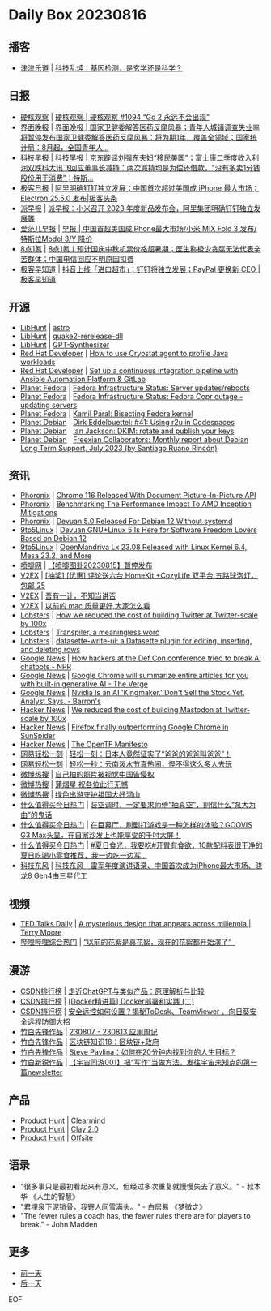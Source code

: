 # Daily Box 20230816

## 播客
- [津津乐道](https://dao.fm/) | [科技乱炖：基因检测，是玄学还是科学？](https://dao.fm/2023/08/15/%e7%a7%91%e6%8a%80%e4%b9%b1%e7%82%96%ef%bc%9a%e5%9f%ba%e5%9b%a0%e6%a3%80%e6%b5%8b%ef%bc%8c%e6%98%af%e7%8e%84%e5%ad%a6%e8%bf%98%e6%98%af%e7%a7%91%e5%ad%a6%ef%bc%9f/?utm_source=rss&utm_medium=rss&utm_campaign=%25e7%25a7%2591%25e6%258a%2580%25e4%25b9%25b1%25e7%2582%2596%25ef%25bc%259a%25e5%259f%25ba%25e5%259b%25a0%25e6%25a3%2580%25e6%25b5%258b%25ef%25bc%258c%25e6%2598%25af%25e7%258e%2584%25e5%25ad%25a6%25e8%25bf%2598%25e6%2598%25af%25e7%25a7%2591%25e5%25ad%25a6%25ef%25bc%259f)

## 日报
- [硬核观察](https://linux.cn/news/express/) | [硬核观察 | 硬核观察 #1094 “Go 2 永远不会出现”](https://linux.cn/article-16096-1.html?utm_source=rss&utm_medium=rss)
- [界面晚报](https://www.jiemian.com/lists/426.html) | [界面晚报 | 国家卫健委解答医药反腐风暴；青年人城镇调查失业率将暂停发布国家卫健委解答医药反腐风暴：将为期1年，覆盖全领域；国家统计局：8月起，全国青年人...](https://www.jiemian.com/article/9929874.html)
- [科技早报](https://www.jiemian.com/lists/459.html) | [科技早报 | 京东辟谣刘强东夫妇“移民美国”；富士康二季度收入利润双跌科大讯飞回应董事长减持：两次减持均是为偿还借款，“没有多卖1分钱股份用于消费”；特斯...](https://www.jiemian.com/article/9923989.html)
- [极客日报](https://blog.csdn.net/csdngeeknews) | [阿里明确钉钉独立发展；中国首次超过美国成 iPhone 最大市场；Electron 25.5.0 发布|极客头条](https://blog.csdn.net/weixin_39786569/article/details/132291230)
- [派早报](https://sspai.com/tag/%E6%B4%BE%E6%97%A9%E6%8A%A5) | [派早报：小米召开 2023 年度新品发布会，阿里集团明确钉钉独立发展等](https://sspai.com/post/82034)
- [爱范儿早报](https://www.ifanr.com/category/ifanrnews) | [早报 | 中国首超美国成iPhone最大市场/小米 MIX Fold 3 发布/特斯拉Model 3/Y 降价](https://www.ifanr.com/1558627)
- [8点1氪](https://36kr.com/user/5652071) | [8点1氪丨​预计国庆中秋机票价格超暑期；医生称极少贪腐无法代表辛苦群体；中国电信回应不明原因扣费](https://36kr.com/p/2388558697969927)
- [极客早知道](https://www.geekpark.net/column/74) | [抖音上线「进口超市」；钉钉将独立发展；PayPal 更换新 CEO  | 极客早知道](https://www.geekpark.net/news/323158)

## 开源
- [LibHunt](https://www.libhunt.com/) | [astro](https://www.libhunt.com/r/astro)
- [LibHunt](https://www.libhunt.com/) | [quake2-rerelease-dll](https://www.libhunt.com/r/quake2-rerelease-dll)
- [LibHunt](https://www.libhunt.com/) | [GPT-Synthesizer](https://www.libhunt.com/r/GPT-Synthesizer)
- [Red Hat Developer](https://developers.redhat.com/) | [How to use Cryostat agent to profile Java workloads](https://developers.redhat.com/articles/2023/08/15/how-use-cryostat-agent-profile-java-workloads)
- [Red Hat Developer](https://developers.redhat.com/) | [Set up a continuous integration pipeline with Ansible Automation Platform & GitLab](https://developers.redhat.com/articles/2023/08/15/continuous-integration-pipeline-ansible-gitlab)
- [Planet Fedora](http://fedoraplanet.org/) | [Fedora Infrastructure Status: Server updates/reboots](https://status.fedoraproject.org/2023-08-16-mass-updates.html)
- [Planet Fedora](http://fedoraplanet.org/) | [Fedora Infrastructure Status: Fedora Copr outage - updating servers](https://status.fedoraproject.org/2023-08-17-copr-update.html)
- [Planet Fedora](http://fedoraplanet.org/) | [Kamil Páral: Bisecting Fedora kernel](https://kparal.wordpress.com/2023/08/15/bisecting-fedora-kernel/)
- [Planet Debian](https://planet.debian.org/) | [Dirk Eddelbuettel: #41: Using r2u in Codespaces](http://dirk.eddelbuettel.com/blog/2023/08/15#041_r2u_and_codespaces)
- [Planet Debian](https://planet.debian.org/) | [Ian Jackson: DKIM: rotate and publish your keys](https://diziet.dreamwidth.org/16025.html)
- [Planet Debian](https://planet.debian.org/) | [Freexian Collaborators: Monthly report about Debian Long Term Support, July 2023 (by Santiago Ruano Rincón)](https://www.freexian.com/blog/debian-lts-report-2023-07/)

## 资讯
- [Phoronix](https://www.phoronix.com/) | [Chrome 116 Released With Document Picture-In-Picture API](https://www.phoronix.com/news/Chrome-116-Released)
- [Phoronix](https://www.phoronix.com/) | [Benchmarking The Performance Impact To AMD Inception Mitigations](https://www.phoronix.com/review/amd-inception-benchmarks)
- [Phoronix](https://www.phoronix.com/) | [Devuan 5.0 Released For Debian 12 Without systemd](https://www.phoronix.com/news/Devuan-5.0-Released)
- [9to5Linux](https://9to5linux.com/) | [Devuan GNU+Linux 5 Is Here for Software Freedom Lovers Based on Debian 12](https://9to5linux.com/devuan-gnulinux-5-is-here-for-software-freedom-lovers-based-on-debian-12)
- [9to5Linux](https://9to5linux.com/) | [OpenMandriva Lx 23.08 Released with Linux Kernel 6.4, Mesa 23.2, and More](https://9to5linux.com/openmandriva-lx-23-08-released-with-linux-kernel-6-4-mesa-23-2-and-more)
- [喷嚏网](http://www.dapenti.com/blog/blog.asp?subjectid=70&name=xilei) | [【喷嚏图卦20230815】暂停发布](http://www.dapenti.com/blog/more.asp?name=xilei&id=173156)
- [V2EX](https://www.v2ex.com/) | [[抽奖] [优惠] 评论送六台 HomeKit +CozyLife 双平台 五路球泡灯，包邮 25](https://www.v2ex.com/t/965474)
- [V2EX](https://www.v2ex.com/) | [吾有一计，不知当讲否](https://www.v2ex.com/t/965456)
- [V2EX](https://www.v2ex.com/) | [以前的 mac 质量更好,大家怎么看](https://www.v2ex.com/t/965348)
- [Lobsters](https://lobste.rs/) | [How we reduced the cost of building Twitter at Twitter-scale by 100x](https://lobste.rs/s/h6vioy/how_we_reduced_cost_building_twitter_at)
- [Lobsters](https://lobste.rs/) | [Transpiler, a meaningless word](https://lobste.rs/s/id9jet/transpiler_meaningless_word)
- [Lobsters](https://lobste.rs/) | [datasette-write-ui: a Datasette plugin for editing, inserting, and deleting rows](https://lobste.rs/s/stcmun/datasette_write_ui_datasette_plugin_for)
- [Google News](https://news.google.com/topics/CAAqJggKIiBDQkFTRWdvSUwyMHZNRGRqTVhZU0FtVnVHZ0pWVXlnQVAB/sections/CAQiQ0NCQVNMQW9JTDIwdk1EZGpNWFlTQW1WdUdnSlZVeUlOQ0FRYUNRb0hMMjB2TUcxcmVpb0pFZ2N2YlM4d2JXdDZLQUEqKggAKiYICiIgQ0JBU0Vnb0lMMjB2TURkak1YWVNBbVZ1R2dKVlV5Z0FQAVAB) | [How hackers at the Def Con conference tried to break AI chatbots - NPR](https://news.google.com/rss/articles/CBMiaWh0dHBzOi8vd3d3Lm5wci5vcmcvMjAyMy8wOC8xNS8xMTkzNzczODI5L3doYXQtaGFwcGVucy13aGVuLXRob3VzYW5kcy1vZi1oYWNrZXJzLXRyeS10by1icmVhay1haS1jaGF0Ym90c9IBAA?oc=5)
- [Google News](https://news.google.com/topics/CAAqJggKIiBDQkFTRWdvSUwyMHZNRGRqTVhZU0FtVnVHZ0pWVXlnQVAB/sections/CAQiQ0NCQVNMQW9JTDIwdk1EZGpNWFlTQW1WdUdnSlZVeUlOQ0FRYUNRb0hMMjB2TUcxcmVpb0pFZ2N2YlM4d2JXdDZLQUEqKggAKiYICiIgQ0JBU0Vnb0lMMjB2TURkak1YWVNBbVZ1R2dKVlV5Z0FQAVAB) | [Google Chrome will summarize entire articles for you with built-in generative AI - The Verge](https://news.google.com/rss/articles/CBMiXWh0dHBzOi8vd3d3LnRoZXZlcmdlLmNvbS8yMDIzLzgvMTUvMjM4MzMwNDUvZ29vZ2xlLWFydGlmaWNpYWwtaW50ZWxsaWdlbmNlLXN1bW1hcnktY2hyb21lLXNnZdIBAA?oc=5)
- [Google News](https://news.google.com/topics/CAAqJggKIiBDQkFTRWdvSUwyMHZNRGRqTVhZU0FtVnVHZ0pWVXlnQVAB/sections/CAQiQ0NCQVNMQW9JTDIwdk1EZGpNWFlTQW1WdUdnSlZVeUlOQ0FRYUNRb0hMMjB2TUcxcmVpb0pFZ2N2YlM4d2JXdDZLQUEqKggAKiYICiIgQ0JBU0Vnb0lMMjB2TURkak1YWVNBbVZ1R2dKVlV5Z0FQAVAB) | [Nvidia Is an AI 'Kingmaker.' Don't Sell the Stock Yet, Analyst Says. - Barron's](https://news.google.com/rss/articles/CBMiSGh0dHBzOi8vd3d3LmJhcnJvbnMuY29tL2FydGljbGVzL252aWRpYS1zdG9jay1wcmljZS1haS1raW5nbWFrZXItNzM4MWFkOdIBAA?oc=5)
- [Hacker News](https://news.ycombinator.com/front) | [We reduced the cost of building Mastodon at Twitter-scale by 100x](https://news.ycombinator.com/item?id=37137110)
- [Hacker News](https://news.ycombinator.com/front) | [Firefox finally outperforming Google Chrome in SunSpider](https://news.ycombinator.com/item?id=37134092)
- [Hacker News](https://news.ycombinator.com/front) | [The OpenTF Manifesto](https://news.ycombinator.com/item?id=37133054)
- [网易轻松一刻](https://m.163.com/touch/exclusive/sub/qsyk) | [轻松一刻：日本人竟然证实了“爸爸的爸爸叫爸爸”！](https://m.163.com/news/article/IC7EIHSJ000181BR.html)
- [网易轻松一刻](https://m.163.com/touch/exclusive/sub/qsyk) | [轻松一秒：云南泼水节真热闹，怪不得这么多人去玩](https://m.163.com/news/article/IC6TVN7B00019QV1.html)
- [微博热搜](https://weibo.com/newlogin?tabtype=search) | [自己拍的照片被视觉中国告侵权](https://s.weibo.com/weibo?q=%23%E8%87%AA%E5%B7%B1%E6%8B%8D%E7%9A%84%E7%85%A7%E7%89%87%E8%A2%AB%E8%A7%86%E8%A7%89%E4%B8%AD%E5%9B%BD%E5%91%8A%E4%BE%B5%E6%9D%83%23)
- [微博热搜](https://weibo.com/newlogin?tabtype=search) | [蒲熠星 祝各位此行无憾](https://s.weibo.com/weibo?q=%23%E8%92%B2%E7%86%A0%E6%98%9F%20%E7%A5%9D%E5%90%84%E4%BD%8D%E6%AD%A4%E8%A1%8C%E6%97%A0%E6%86%BE%23)
- [微博热搜](https://weibo.com/newlogin?tabtype=search) | [绿色出游守护祖国大好河山](https://s.weibo.com/weibo?q=%23%E7%BB%BF%E8%89%B2%E5%87%BA%E6%B8%B8%E5%AE%88%E6%8A%A4%E7%A5%96%E5%9B%BD%E5%A4%A7%E5%A5%BD%E6%B2%B3%E5%B1%B1%23)
- [什么值得买今日热门](https://post.smzdm.com/hot_1/) | [装空调时，一定要求师傅“抽真空”，别信什么“泵大为由”的鬼话](https://post.smzdm.com/p/a60r2xdg/)
- [什么值得买今日热门](https://post.smzdm.com/hot_1/) | [在巨幕厅，刷剧打游戏是一种怎样的体验？GOOVIS G3 Max头显，在自家沙发上也能享受的千吋大屏！](https://post.smzdm.com/p/a0q85229/)
- [什么值得买今日热门](https://post.smzdm.com/hot_1/) | [#夏日食光，我要吃#开胃有食欲，10款配料表很干净的夏日吃喝小零食推荐，我一边吃一边写...](https://post.smzdm.com/p/apv347kx/)
- [科技东风](https://m.smzdm.com/tag/tn0400v/) | [科技东风｜雷军年度演讲语录、中国首次成为iPhone最大市场、骁龙8 Gen4由三星代工](https://post.m.smzdm.com/p/a8x0r7v7/)

## 视频
- [TED Talks Daily](https://www.ted.com/talks) | [A mysterious design that appears across millennia | Terry Moore](https://www.ted.com/talks/terry_moore_a_mysterious_design_that_appears_across_millennia?rss)
- [哔哩哔哩综合热门](https://www.bilibili.com/v/popular/all/) | [“以前的花絮是真花絮，现在的花絮都开始演了〞](https://b23.tv/BV1KN4116796)

## 漫游
- [CSDN排行榜](https://blog.csdn.net/rank/list) | [走近ChatGPT与类似产品：原理解析与比较](https://blog.csdn.net/weixin_42794881/article/details/132257177)
- [CSDN排行榜](https://blog.csdn.net/rank/list) | [[Docker精进篇] Docker部署和实践 (二)](https://blog.csdn.net/weixin_54174102/article/details/132274298)
- [CSDN排行榜](https://blog.csdn.net/rank/list) | [安全远控如何设置？揭秘ToDesk、TeamViewer 、向日葵安全远程防御大招](https://blog.csdn.net/weixin_53072519/article/details/132279659)
- [竹白先锋作品](https://www.zhubai.wiki/) | [230807 - 230813 应用周记](https://open.zhubai.wiki/a/l/t/z/pl/flyhink/2303249209136214016)
- [竹白先锋作品](https://www.zhubai.wiki/) | [区块链知识18：区块链+政府](https://open.zhubai.wiki/a/l/t/z/pl/exchangily/2303228162139721728)
- [竹白先锋作品](https://www.zhubai.wiki/) | [Steve Pavlina：如何在20分钟内找到你的人生目标？](https://open.zhubai.wiki/a/l/t/z/pl/duitan/2303223502234402816)
- [竹白新锐作品](https://www.zhubai.wiki/) | [【宇宙同游001】把“写作”当做方法，发往宇宙未知点的第一篇newsletter](https://open.zhubai.wiki/a/l/t/z/pl/kk-newsletter/2303262222925119488)

## 产品
- [Product Hunt](https://www.producthunt.com) | [Clearmind](https://www.producthunt.com/posts/clearmind-3)
- [Product Hunt](https://www.producthunt.com) | [Clay 2.0](https://www.producthunt.com/posts/clay-2-0)
- [Product Hunt](https://www.producthunt.com) | [Offsite](https://www.producthunt.com/posts/offsite)

## 语录
- "很多事只是最初看起来有意义，但经过多次重复就慢慢失去了意义。" - 叔本华 《人生的智慧》
- "君埋泉下泥销骨，我寄人间雪满头。" - 白居易 《梦微之》
- "The fewer rules a coach has, the fewer rules there are for players to break." - John Madden

## 更多
- [前一天](daily-box-20230815.md)
- [后一天](daily-box-20230817.md)

EOF
